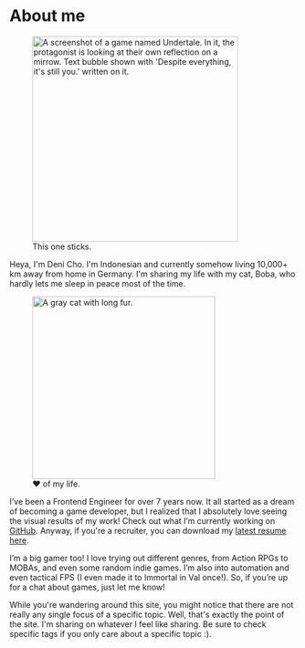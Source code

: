 ---
---
# About me

<figure>
  <img
    width="360"
    src="{{ metadata.cloudfront }}/itsstillyou.jpg"
    alt="A screenshot of a game named Undertale. In it, the protagonist is looking at their own reflection on a mirrow. Text bubble shown with 'Despite everything, it's still you.' written on it."
  >
  <figcaption>This one sticks.</figcaption>
</figure>

Heya, I'm Deni Cho. I'm Indonesian and currently somehow living 10,000+ km away from home in Germany. I'm sharing my life with my cat, Boba, who hardly lets me sleep in peace most of the time.

<figure>
  <img
    width="320"
    src="{{ metadata.cloudfront }}/boba.jpg"
    alt="A gray cat with long fur."
  >
  <figcaption>♥ of my life.</figcaption>
</figure>

I’ve been a Frontend Engineer for over 7 years now. It all started as a dream of becoming a game developer, but I realized that I absolutely love seeing the visual results of my work! Check out what I’m currently working on [GitHub](https://github.com/denichodev). Anyway, if you're a recruiter, you can download my [latest resume here](https://drive.google.com/file/d/1br8N5CH2H2lQNEVI1Hmjz9odI4vDGMHk/view).


I’m a big gamer too! I love trying out different genres, from Action RPGs to MOBAs, and even some random indie games. I’m also into automation and even tactical FPS (I even made it to Immortal in Val once!). So, if you’re up for a chat about games, just let me know!


While you're wandering around this site, you might notice that there are not really any single focus of a specific topic. Well, that's exactly the point of the site. I'm sharing on whatever I feel like sharing. Be sure to check specific tags if you only care about a specific topic :).
